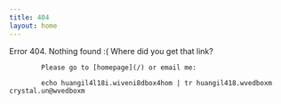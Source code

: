 ```yaml
---
title: 404
layout: home
---
```


Error 404. Nothing found :( Where did you get that link?

            Please go to [homepage](/) or email me:

            echo huangil4l18i.wiveni8dbox4hom | tr huangil418.wvedboxm crystal.un@wvedboxm


